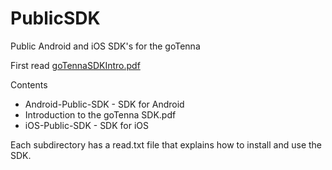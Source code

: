 # PublicSDK
Public Android and iOS SDK's for the goTenna

First read [goTennaSDKIntro.pdf](goTennaSDKIntro.pdf)

Contents
- Android-Public-SDK - SDK for Android
- Introduction to the goTenna SDK.pdf
- iOS-Public-SDK - SDK for iOS

Each subdirectory has a read.txt file that explains how to install and use the SDK.

